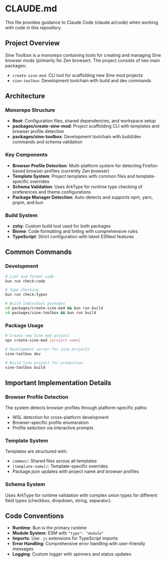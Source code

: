 # CLAUDE.md

This file provides guidance to Claude Code (claude.ai/code) when working with code in this repository.

## Project Overview

Sine Toolbox is a monorepo containing tools for creating and managing Sine browser mods (primarily for Zen browser). The project consists of two main packages:

- `create-sine-mod`: CLI tool for scaffolding new Sine mod projects
- `sine-toolbox`: Development toolchain with build and dev commands

## Architecture

### Monorepo Structure
- **Root**: Configuration files, shared dependencies, and workspace setup
- **packages/create-sine-mod**: Project scaffolding CLI with templates and browser profile detection
- **packages/sine-toolbox**: Development toolchain with build/dev commands and schema validation

### Key Components
- **Browser Profile Detection**: Multi-platform system for detecting Firefox-based browser profiles (currently Zen browser)
- **Template System**: Project templates with common files and template-specific overrides
- **Schema Validation**: Uses ArkType for runtime type checking of preferences and theme configurations
- **Package Manager Detection**: Auto-detects and supports npm, yarn, pnpm, and bun

### Build System
- **zshy**: Custom build tool used for both packages
- **Biome**: Code formatting and linting with comprehensive rules
- **TypeScript**: Strict configuration with latest ESNext features

## Common Commands

### Development
```bash
# Lint and format code
bun run check:code

# Type checking
bun run check:types

# Build individual packages
cd packages/create-sine-mod && bun run build
cd packages/sine-toolbox && bun run build
```

### Package Usage
```bash
# Create new Sine mod project
npx create-sine-mod [project-name]

# Development server for Sine projects
sine-toolbox dev

# Build Sine project for production
sine-toolbox build
```

## Important Implementation Details

### Browser Profile Detection
The system detects browser profiles through platform-specific paths:
- WSL detection for cross-platform development
- Browser-specific profile enumeration
- Profile selection via interactive prompts

### Template System
Templates are structured with:
- `common/`: Shared files across all templates
- `[template-name]/`: Template-specific overrides
- Package.json updates with project name and browser profiles

### Schema System
Uses ArkType for runtime validation with complex union types for different field types (checkbox, dropdown, string, separator).

## Code Conventions

- **Runtime**: Bun is the primary runtime
- **Module System**: ESM with `"type": "module"`
- **Imports**: Use `.js` extensions for TypeScript imports
- **Error Handling**: Comprehensive error handling with user-friendly messages
- **Logging**: Custom logger with spinners and status updates